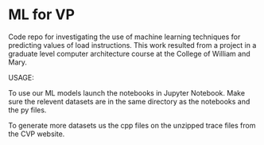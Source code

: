 # ML for VP
Code repo for investigating the use of machine learning techniques for predicting values of load instructions. This work resulted from a project in a graduate level computer architecture course at the College of William and Mary.

USAGE:

To use our ML models launch the notebooks in Jupyter Notebook. Make sure the relevent datasets are in the same directory as the notebooks and the py files.

To generate more datasets us the cpp files on the unzipped trace files from the CVP website.
